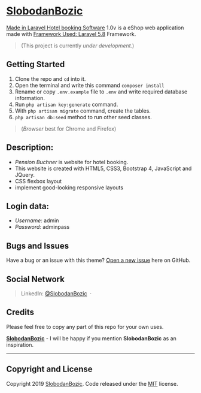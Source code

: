 



# [SlobodanBozic](https://github.com/SlobodanBozic)

[Made in Laravel Hotel booking Software](http://slobodanbozic.com/pensionBuchner-public/) 1.0v is a eShop web application made with [Framework Used: Laravel 5.8](https://laravel.com/docs/5.8/) Framework.
>(This project is currently *under development.*)

## Getting Started
1. Clone the repo and `cd` into it.
2. Open the terminal and write this command `composer install`
3. Rename or copy `.env.example` file to `.env` and write required database information.
4. Run `php artisan key:generate` command.
5. With `php artisan migrate` command, create the tables.
6. `php artisan db:seed` method to run other seed classes.


>(*Browser* best for Chrome and Firefox)

## Description:
* *Pension Buchner* is website for hotel booking.
* This website is created with HTML5, CSS3, Bootstrap 4, JavaScript and JQuery.
* CSS flexbox layout
* implement good-looking responsive layouts

## Login data:
* *Username:* admin
* *Password:* adminpass

## Bugs and Issues
Have a bug or an issue with this theme? [Open a new issue](https://github.com/SlobodanBozic/pension-buchner/issues) here on GitHub.

## Social Network
> LinkedIn: [@SlobodanBozic](https://www.linkedin.com/in/slobodan-bo%C5%BEi%C4%87-1b7917a0/) &nbsp;&middot;&nbsp;

## Credits
Please feel free to copy any part of this repo for your own uses.

**[SlobodanBozic](http://www.slobodanbozic.com/)** - I will be happy if you mention **SlobodanBozic** as an inspiration.

<hr>

## Copyright and License

Copyright 2019 [SlobodanBozic](https://github.com/SlobodanBozic). Code released under the [MIT](https://opensource.org/licenses/MIT) license.
